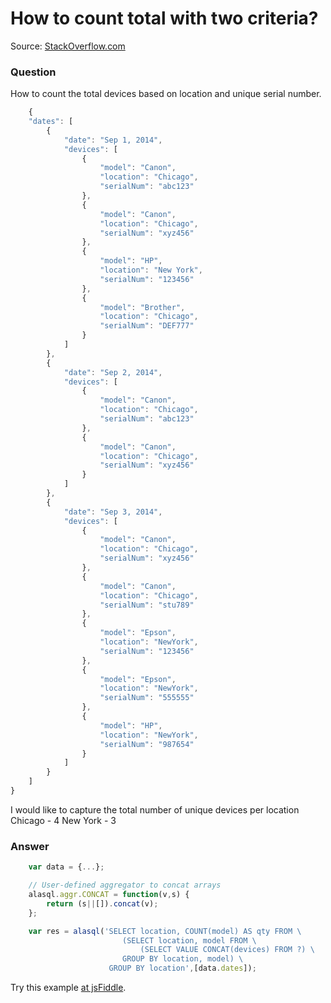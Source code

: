 # How to count total with two criteria?

Source: [StackOverflow.com](http://stackoverflow.com/questions/25677207/count-total-with-two-criterias-using-lodash/27634849#27634849)

### Question

How to count the total devices based on location and unique serial number.
```js
    {
    "dates": [
        {
            "date": "Sep 1, 2014",
            "devices": [
                {
                    "model": "Canon",
                    "location": "Chicago",
                    "serialNum": "abc123"
                },
                {
                    "model": "Canon",
                    "location": "Chicago",
                    "serialNum": "xyz456"
                },
                {
                    "model": "HP",
                    "location": "New York",
                    "serialNum": "123456"
                },
                {
                    "model": "Brother",
                    "location": "Chicago",
                    "serialNum": "DEF777"
                }
            ]
        },
        {
            "date": "Sep 2, 2014",
            "devices": [
                {
                    "model": "Canon",
                    "location": "Chicago",
                    "serialNum": "abc123"
                },
                {
                    "model": "Canon",
                    "location": "Chicago",
                    "serialNum": "xyz456"
                }
            ]
        },
        {
            "date": "Sep 3, 2014",
            "devices": [
                {
                    "model": "Canon",
                    "location": "Chicago",
                    "serialNum": "xyz456"
                },
                {
                    "model": "Canon",
                    "location": "Chicago",
                    "serialNum": "stu789"
                },
                {
                    "model": "Epson",
                    "location": "NewYork",
                    "serialNum": "123456"
                },
                {
                    "model": "Epson",
                    "location": "NewYork",
                    "serialNum": "555555"
                },
                {
                    "model": "HP",
                    "location": "NewYork",
                    "serialNum": "987654"
                }
            ]
        }
    ]
}
```
I would like to capture the total number of unique devices per location
    Chicago - 4
    New York - 3

### Answer
```js
    var data = {...};

    // User-defined aggregator to concat arrays
    alasql.aggr.CONCAT = function(v,s) {
        return (s||[]).concat(v);
    };

    var res = alasql('SELECT location, COUNT(model) AS qty FROM \
                         (SELECT location, model FROM \
                             (SELECT VALUE CONCAT(devices) FROM ?) \
                         GROUP BY location, model) \
                      GROUP BY location',[data.dates]);
```
Try this example [at jsFiddle][2].


  [1]: http://github.com/agershun/alasql
  [2]: http://jsfiddle.net/agershun/mwaL9zeb/2/
